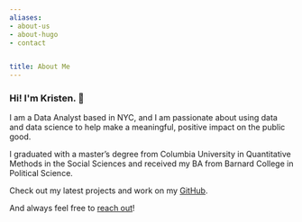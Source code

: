 ```yaml
---
aliases:
- about-us
- about-hugo
- contact


title: About Me
---
```



### Hi! I'm Kristen. 👋

I am a Data Analyst based in NYC, and I am passionate about using data and data science to help make a meaningful, positive impact on the public good. 

I graduated with a master’s degree from Columbia University in Quantitative Methods in the Social Sciences and received my BA from Barnard College in Political Science.

Check out my latest projects and work on my [GitHub](https://github.com/kkakey/kkakey). 

And always feel free to [reach out](kka2120@columbia.edu)!


